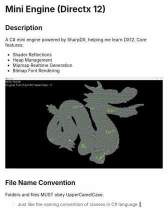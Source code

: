 # Mini Engine (Directx 12)
## Description
A C# mini engine powered by SharpDX, helping me learn DX12.
Core features:
- Shader Reflections
- Heap Management
- Mipmap Realtime Generation
- Bitmap Font Rendering

![Showcase](./showcase.png)

## File Name Convention
Folders and files MUST obey UpperCamelCase.<br/>
>Just like the naming convention of classes in C# language 🥰
